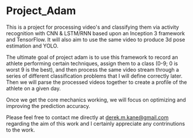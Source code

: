 # Project_Adam

This is a project for processing video's and classifying them via activity recognition with CNN & LSTM/RNN based upon an Inception 3 framework and TensorFlow. It will also aim to use the same video to produce 3d pose estimation and YOLO.

The ultimate goal of project adam is to use this framework to record an athlete performing certain techniques, assign them to a class (0-9; 0 is worst 9 is the best), and then process the same video stream through a series of different classification problems that I will define correctly later. Then we will parse the processed videos together to create a profile of the athlete on a given day.

Once we get the core mechanics working, we will focus on optimizing and improving the prediction accuracy.

Please feel free to contact me directly at derek.m.kane@gmail.com regarding the aim of this work and I certainly appreciate any contrinutions to the work.
